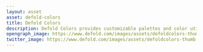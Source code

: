 ```yaml
---
layout: asset
asset: defold-colors
title: Defold Colors
description: Defold Colors provides customizable palettes and color utility features in a Defold game engine project.
opengraph_image: https://www.defold.com/images/assets/defoldcolors-thumb.png
twitter_image: https://www.defold.com/images/assets/defoldcolors-thumb.png
---
```

